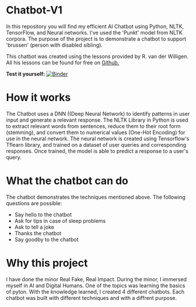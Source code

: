 # Chatbot-V1
In this repository you will find my efficient AI Chatbot using Python, NLTK, TensorFlow, and Neural networks. I've used the 'Punkt' model from NLTK corpora. The purpose of the project is to demonstrate a chatbot to support 'brussen' (person with disabled sibling).

This chatbot was created using the lessons provided by R. van der Willigen. All his lessons can be found for free on [Github.](https://github.com/robvdw/Digital-Humans) 

**Test it yourself:**
[![Binder](https://mybinder.org/badge_logo.svg)](https://mybinder.org/v2/gh/rubenroo/Chatbot-V1/HEAD?labpath=Chatbot%20code%20Rob%20-%20Ruben%20Feb%202023%20(V1).ipynb)

# How it works
The Chatbot uses a DNN ((Deep Neural Network) to identify patterns in user input and generate a relevant response. The NLTK Library in Python is used to extract relevant words from sentences, reduce them to their root form (stemming), and convert them to numerical values (One-Hot Encoding) for use in the neural network. The neural network is created using Tensorflow's Tflearn library, and trained on a dataset of user queries and corresponding responses. Once trained, the model is able to predict a response to a user's query.

# What the chatbot can do
The chatbot demonstrates the techniques mentioned above. The following questions are possible:

- Say hello to the chatbot
- Ask for tips in case of sleep problems
- Ask to tell a joke
- Thanks the chatbot 
- Say goodby to the chatbot


# Why this project
I have done the minor Real Fake, Real Impact. During the minor, I immersed myself in AI and Digital Humans. One of the topics was learning the basics of pyton. With the knowledge learned, I created 4 different chatbots. Each chatbot was built with different techniques and with a diffrent purpose.

